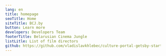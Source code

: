 ```yaml
---
lang: en
title: homepage
seoTitle: Home
siteTitle: BCJ.by
button: Learn more
developers: Developers Team
footerTitle: Belarusian Cinema Jungle
listLitle: List of film directors
github: https://github.com/vladislavkhlebec/culture-portal-getsby-starter
---
```

